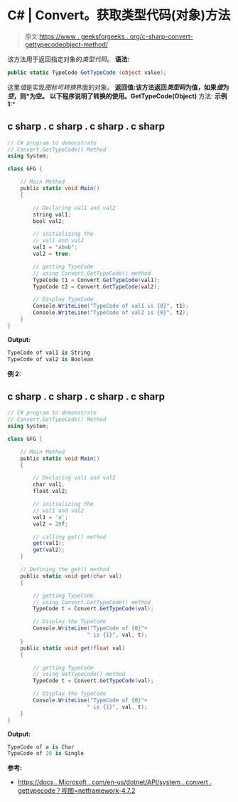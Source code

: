 # C# | Convert。获取类型代码(对象)方法

> 原文:[https://www . geeksforgeeks . org/c-sharp-convert-gettypecodeobject-method/](https://www.geeksforgeeks.org/c-sharp-convert-gettypecodeobject-method/)

该方法用于返回指定对象的*类型代码*。
**语法:**

```cs
public static TypeCode GetTypeCode (object value);
```

这里*值*是实现*图标可转换*界面的对象。
**返回值:**该方法返回*类型码*为值，如果*值*为*空*，则*为空。
以下程序说明了**转换的使用。GetTypeCode(Object)** 方法:
**示例 1:***

## c sharp . c sharp . c sharp . c sharp

```cs
// C# program to demonstrate
// Convert.GetTypeCode() Method
using System;

class GFG {

    // Main Method
    public static void Main()
    {

        // Declaring val1 and val2
        string val1;
        bool val2;

        // initializing the
        // val1 and val2
        val1 = "abab";
        val2 = true;

        // getting TypeCode
        // using Convert.GetTypeCode() method
        TypeCode t1 = Convert.GetTypeCode(val1);
        TypeCode t2 = Convert.GetTypeCode(val2);

        // Display TypeCode
        Console.WriteLine("TypeCode of val1 is {0}", t1);
        Console.WriteLine("TypeCode of val2 is {0}", t2);
    }
}
```

**Output:** 

```cs
TypeCode of val1 is String
TypeCode of val2 is Boolean
```

**例 2:**

## c sharp . c sharp . c sharp . c sharp

```cs
// C# program to demonstrate
// Convert.GetTypeCode() Method
using System;

class GFG {

    // Main Method
    public static void Main()
    {

        // Declaring val1 and val2
        char val1;
        float val2;

        // initializing the
        // val1 and val2
        val1 = 'a';
        val2 = 20f;

        // calling get() method
        get(val1);
        get(val2);
    }

    // Defining the get() method
    public static void get(char val)
    {

        // getting TypeCode
        // using Convert.GetTypeCode() method
        TypeCode t = Convert.GetTypeCode(val);

        // Display the TypeCode
        Console.WriteLine("TypeCode of {0}"+
                         " is {1}", val, t);
    }
    public static void get(float val)
    {

        // getting TypeCode
        // using GetTypeCode() method
        TypeCode t = Convert.GetTypeCode(val);

        // Display the TypeCode
        Console.WriteLine("TypeCode of {0}"+
                         " is {1}", val, t);
    }
}
```

**Output:** 

```cs
TypeCode of a is Char
TypeCode of 20 is Single
```

**参考:**

*   [https://docs . Microsoft . com/en-us/dotnet/API/system . convert . gettypecode？视图=netframework-4.7.2](https://docs.microsoft.com/en-us/dotnet/api/system.convert.gettypecode?view=netframework-4.7.2)